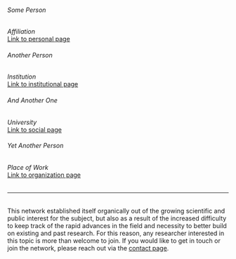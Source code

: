 ###### Some Person<br/>
*Affiliation*<br/>
<a href="http://google.be" class="green" target="_blank">Link to personal page</a>

###### Another Person<br/>
*Institution*<br/>
<a href="http://google.be" class="green" target="_blank">Link to institutional page</a>

###### And Another One<br/>
*University*<br/>
<a href="http://google.be" class="green" target="_blank">Link to social page</a>

###### Yet Another Person<br/>
*Place of Work*<br/>
<a href="http://google.be" class="green" target="_blank">Link to organization page</a>

<hr style="boder-top:solid #eff0f1;height:1px;margin-top: 2rem;margin-bottom:2rem;">

This network established itself organically out of the growing scientific and public interest for the subject, but also as a result of the increased difficulty to keep track of the rapid advances in the field and necessity to better build on existing and past research. For this reason, any researcher interested in this topic is more than welcome to join. If you would like to get in touch or join the network, please reach out via the <a href="contact.html" class="green">contact page</a>.
